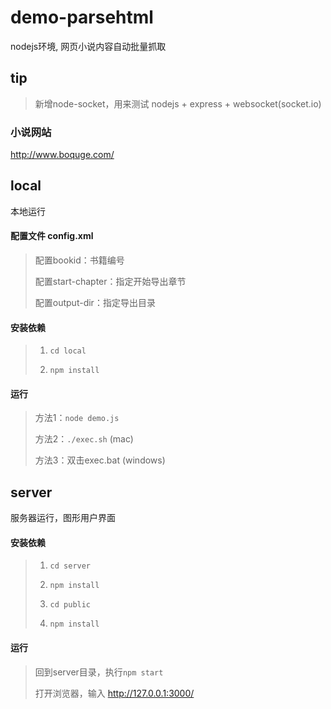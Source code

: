# demo-parsehtml
nodejs环境, 网页小说内容自动批量抓取

## tip
> 新增node-socket，用来测试 nodejs + express + websocket(socket.io)


### 小说网站
http://www.boquge.com/

## local
本地运行

#### 配置文件 config.xml
> 配置bookid：书籍编号
>
> 配置start-chapter：指定开始导出章节
>
> 配置output-dir：指定导出目录

#### 安装依赖
> 1. `cd local`
>
> 2. `npm install`

#### 运行
> 方法1：`node demo.js`
>
> 方法2：`./exec.sh` (mac)
>
> 方法3：双击exec.bat (windows)

## server
服务器运行，图形用户界面

#### 安装依赖
> 1. `cd server`
>
> 2. `npm install`
> 
> 3. `cd public`
>
> 4. `npm install`

#### 运行
> 回到server目录，执行`npm start`
>
> 打开浏览器，输入 http://127.0.0.1:3000/
